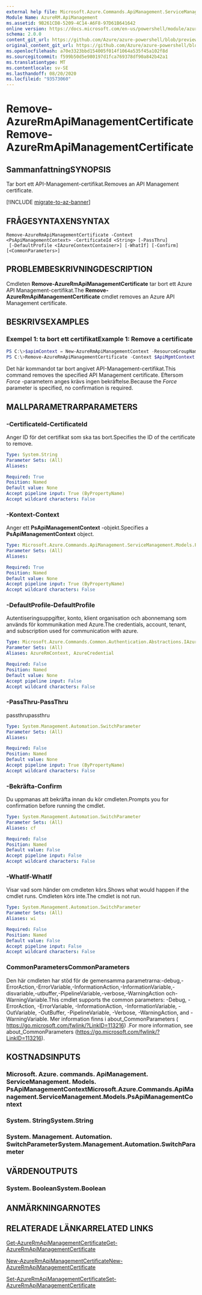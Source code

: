 ```yaml
---
external help file: Microsoft.Azure.Commands.ApiManagement.ServiceManagement.dll-Help.xml
Module Name: AzureRM.ApiManagement
ms.assetid: 9B261CD8-5209-4C14-A6F8-97D61B641642
online version: https://docs.microsoft.com/en-us/powershell/module/azurerm.apimanagement/remove-azurermapimanagementcertificate
schema: 2.0.0
content_git_url: https://github.com/Azure/azure-powershell/blob/preview/src/ResourceManager/ApiManagement/Commands.ApiManagement/help/Remove-AzureRmApiManagementCertificate.md
original_content_git_url: https://github.com/Azure/azure-powershell/blob/preview/src/ResourceManager/ApiManagement/Commands.ApiManagement/help/Remove-AzureRmApiManagementCertificate.md
ms.openlocfilehash: a70e3323bbd154005f014f1064a535f45a102f8d
ms.sourcegitcommit: f599b50d5e980197d1fca769378df90a842b42a1
ms.translationtype: MT
ms.contentlocale: sv-SE
ms.lasthandoff: 08/20/2020
ms.locfileid: "93573060"
---
```

# <span data-ttu-id="4961b-101">Remove-AzureRmApiManagementCertificate</span><span class="sxs-lookup"><span data-stu-id="4961b-101">Remove-AzureRmApiManagementCertificate</span></span>

## <span data-ttu-id="4961b-102">Sammanfattning</span><span class="sxs-lookup"><span data-stu-id="4961b-102">SYNOPSIS</span></span>
<span data-ttu-id="4961b-103">Tar bort ett API-Management-certifikat.</span><span class="sxs-lookup"><span data-stu-id="4961b-103">Removes an API Management certificate.</span></span>

[!INCLUDE [migrate-to-az-banner](../../includes/migrate-to-az-banner.md)]

## <span data-ttu-id="4961b-104">FRÅGESYNTAXEN</span><span class="sxs-lookup"><span data-stu-id="4961b-104">SYNTAX</span></span>

```
Remove-AzureRmApiManagementCertificate -Context <PsApiManagementContext> -CertificateId <String> [-PassThru]
 [-DefaultProfile <IAzureContextContainer>] [-WhatIf] [-Confirm] [<CommonParameters>]
```

## <span data-ttu-id="4961b-105">PROBLEMBESKRIVNING</span><span class="sxs-lookup"><span data-stu-id="4961b-105">DESCRIPTION</span></span>
<span data-ttu-id="4961b-106">Cmdleten **Remove-AzureRmApiManagementCertificate** tar bort ett Azure API Management-certifikat.</span><span class="sxs-lookup"><span data-stu-id="4961b-106">The **Remove-AzureRmApiManagementCertificate** cmdlet removes an Azure API Management certificate.</span></span>

## <span data-ttu-id="4961b-107">BESKRIVS</span><span class="sxs-lookup"><span data-stu-id="4961b-107">EXAMPLES</span></span>

### <span data-ttu-id="4961b-108">Exempel 1: ta bort ett certifikat</span><span class="sxs-lookup"><span data-stu-id="4961b-108">Example 1: Remove a certificate</span></span>
```powershell
PS C:\>$apimContext = New-AzureRmApiManagementContext -ResourceGroupName "Api-Default-WestUS" -ServiceName "contoso"
PS C:\>Remove-AzureRmApiManagementCertificate -Context $ApiMgmtContext -CertificateId "0123456789" -Force
```

<span data-ttu-id="4961b-109">Det här kommandot tar bort angivet API-Management-certifikat.</span><span class="sxs-lookup"><span data-stu-id="4961b-109">This command removes the specified API Management certificate.</span></span>
<span data-ttu-id="4961b-110">Eftersom *Force* -parametern anges krävs ingen bekräftelse.</span><span class="sxs-lookup"><span data-stu-id="4961b-110">Because the *Force* parameter is specified, no confirmation is required.</span></span>

## <span data-ttu-id="4961b-111">MALLPARAMETRAR</span><span class="sxs-lookup"><span data-stu-id="4961b-111">PARAMETERS</span></span>

### <span data-ttu-id="4961b-112">-CertificateId</span><span class="sxs-lookup"><span data-stu-id="4961b-112">-CertificateId</span></span>
<span data-ttu-id="4961b-113">Anger ID för det certifikat som ska tas bort.</span><span class="sxs-lookup"><span data-stu-id="4961b-113">Specifies the ID of the certificate to remove.</span></span>

```yaml
Type: System.String
Parameter Sets: (All)
Aliases:

Required: True
Position: Named
Default value: None
Accept pipeline input: True (ByPropertyName)
Accept wildcard characters: False
```

### <span data-ttu-id="4961b-114">-Kontext</span><span class="sxs-lookup"><span data-stu-id="4961b-114">-Context</span></span>
<span data-ttu-id="4961b-115">Anger ett **PsApiManagementContext** -objekt.</span><span class="sxs-lookup"><span data-stu-id="4961b-115">Specifies a **PsApiManagementContext** object.</span></span>

```yaml
Type: Microsoft.Azure.Commands.ApiManagement.ServiceManagement.Models.PsApiManagementContext
Parameter Sets: (All)
Aliases:

Required: True
Position: Named
Default value: None
Accept pipeline input: True (ByPropertyName)
Accept wildcard characters: False
```

### <span data-ttu-id="4961b-116">-DefaultProfile</span><span class="sxs-lookup"><span data-stu-id="4961b-116">-DefaultProfile</span></span>
<span data-ttu-id="4961b-117">Autentiseringsuppgifter, konto, klient organisation och abonnemang som används för kommunikation med Azure.</span><span class="sxs-lookup"><span data-stu-id="4961b-117">The credentials, account, tenant, and subscription used for communication with azure.</span></span>

```yaml
Type: Microsoft.Azure.Commands.Common.Authentication.Abstractions.IAzureContextContainer
Parameter Sets: (All)
Aliases: AzureRmContext, AzureCredential

Required: False
Position: Named
Default value: None
Accept pipeline input: False
Accept wildcard characters: False
```

### <span data-ttu-id="4961b-118">-PassThru</span><span class="sxs-lookup"><span data-stu-id="4961b-118">-PassThru</span></span>
<span data-ttu-id="4961b-119">passthru</span><span class="sxs-lookup"><span data-stu-id="4961b-119">passthru</span></span>

```yaml
Type: System.Management.Automation.SwitchParameter
Parameter Sets: (All)
Aliases:

Required: False
Position: Named
Default value: None
Accept pipeline input: True (ByPropertyName)
Accept wildcard characters: False
```

### <span data-ttu-id="4961b-120">-Bekräfta</span><span class="sxs-lookup"><span data-stu-id="4961b-120">-Confirm</span></span>
<span data-ttu-id="4961b-121">Du uppmanas att bekräfta innan du kör cmdleten.</span><span class="sxs-lookup"><span data-stu-id="4961b-121">Prompts you for confirmation before running the cmdlet.</span></span>

```yaml
Type: System.Management.Automation.SwitchParameter
Parameter Sets: (All)
Aliases: cf

Required: False
Position: Named
Default value: False
Accept pipeline input: False
Accept wildcard characters: False
```

### <span data-ttu-id="4961b-122">-WhatIf</span><span class="sxs-lookup"><span data-stu-id="4961b-122">-WhatIf</span></span>
<span data-ttu-id="4961b-123">Visar vad som händer om cmdleten körs.</span><span class="sxs-lookup"><span data-stu-id="4961b-123">Shows what would happen if the cmdlet runs.</span></span>
<span data-ttu-id="4961b-124">Cmdleten körs inte.</span><span class="sxs-lookup"><span data-stu-id="4961b-124">The cmdlet is not run.</span></span>

```yaml
Type: System.Management.Automation.SwitchParameter
Parameter Sets: (All)
Aliases: wi

Required: False
Position: Named
Default value: False
Accept pipeline input: False
Accept wildcard characters: False
```

### <span data-ttu-id="4961b-125">CommonParameters</span><span class="sxs-lookup"><span data-stu-id="4961b-125">CommonParameters</span></span>
<span data-ttu-id="4961b-126">Den här cmdleten har stöd för de gemensamma parametrarna:-debug,-ErrorAction,-ErrorVariable,-InformationAction,-InformationVariable,-disvariable,-utbuffer,-PipelineVariable,-verbose,-WarningAction och-WarningVariable.</span><span class="sxs-lookup"><span data-stu-id="4961b-126">This cmdlet supports the common parameters: -Debug, -ErrorAction, -ErrorVariable, -InformationAction, -InformationVariable, -OutVariable, -OutBuffer, -PipelineVariable, -Verbose, -WarningAction, and -WarningVariable.</span></span> <span data-ttu-id="4961b-127">Mer information finns i about_CommonParameters ( https://go.microsoft.com/fwlink/?LinkID=113216) .</span><span class="sxs-lookup"><span data-stu-id="4961b-127">For more information, see about_CommonParameters (https://go.microsoft.com/fwlink/?LinkID=113216).</span></span>

## <span data-ttu-id="4961b-128">KOSTNADS</span><span class="sxs-lookup"><span data-stu-id="4961b-128">INPUTS</span></span>

### <span data-ttu-id="4961b-129">Microsoft. Azure. commands. ApiManagement. ServiceManagement. Models. PsApiManagementContext</span><span class="sxs-lookup"><span data-stu-id="4961b-129">Microsoft.Azure.Commands.ApiManagement.ServiceManagement.Models.PsApiManagementContext</span></span>

### <span data-ttu-id="4961b-130">System. String</span><span class="sxs-lookup"><span data-stu-id="4961b-130">System.String</span></span>

### <span data-ttu-id="4961b-131">System. Management. Automation. SwitchParameter</span><span class="sxs-lookup"><span data-stu-id="4961b-131">System.Management.Automation.SwitchParameter</span></span>

## <span data-ttu-id="4961b-132">VÄRDEN</span><span class="sxs-lookup"><span data-stu-id="4961b-132">OUTPUTS</span></span>

### <span data-ttu-id="4961b-133">System. Boolean</span><span class="sxs-lookup"><span data-stu-id="4961b-133">System.Boolean</span></span>

## <span data-ttu-id="4961b-134">ANMÄRKNINGAR</span><span class="sxs-lookup"><span data-stu-id="4961b-134">NOTES</span></span>

## <span data-ttu-id="4961b-135">RELATERADE LÄNKAR</span><span class="sxs-lookup"><span data-stu-id="4961b-135">RELATED LINKS</span></span>

[<span data-ttu-id="4961b-136">Get-AzureRmApiManagementCertificate</span><span class="sxs-lookup"><span data-stu-id="4961b-136">Get-AzureRmApiManagementCertificate</span></span>](./Get-AzureRmApiManagementCertificate.md)

[<span data-ttu-id="4961b-137">New-AzureRmApiManagementCertificate</span><span class="sxs-lookup"><span data-stu-id="4961b-137">New-AzureRmApiManagementCertificate</span></span>](./New-AzureRmApiManagementCertificate.md)

[<span data-ttu-id="4961b-138">Set-AzureRmApiManagementCertificate</span><span class="sxs-lookup"><span data-stu-id="4961b-138">Set-AzureRmApiManagementCertificate</span></span>](./Set-AzureRmApiManagementCertificate.md)


